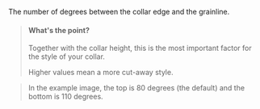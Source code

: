 
The number of degrees between the collar edge and the grainline.

> #### What's the point?
>
> Together with the collar height, this is the most important factor for the style of your collar.
>
> Higher values mean a more cut-away style.
 
> In the example image, the top is 80 degrees (the default) and the bottom is 110 degrees.
